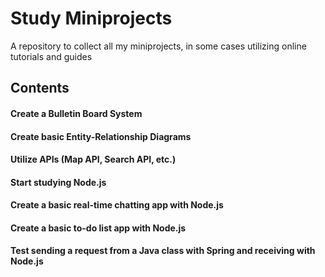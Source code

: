 # Study Miniprojects
A repository to collect all my miniprojects, in some cases utilizing online tutorials and guides
<br/>

## Contents
#### Create a Bulletin Board System
#### Create basic Entity-Relationship Diagrams
#### Utilize APIs (Map API, Search API, etc.)
#### Start studying Node.js
#### Create a basic real-time chatting app with Node.js
#### Create a basic to-do list app with Node.js
#### Test sending a request from a Java class with Spring and receiving with Node.js